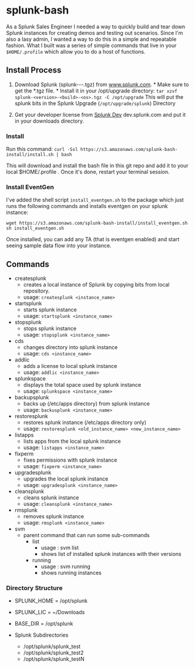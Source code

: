 # splunk-bash
As a Splunk Sales Engineer I needed a way to quickly build and tear down Splunk instances for creating demos and testing out scenarios. Since I'm also a lasy admin, I wanted a way to do this in a simple and repeatable fashion. What I built was a series of simple commands that live in your `$HOME/.profile` which allow you to do a host of functions. 

## Install Process

1. Download Splunk (splunk-<version>-<build>-<os>.tgz) from www.splunk.com. * Make sure to get the *.tgz file. * Install it in your /opt/upgrade directory: `tar xzvf splunk-<version>-<build>-<os>.tgz -C /opt/upgrade` This will put the splunk bits in the Splunk Upgrade (`/opt/upgrade/splunk`) Directory
  
2. Get your developer license from [Splunk Dev](dev.splunk.com) dev.splunk.com and put it in your downloads directory.

### Install 

Run this command:
`curl -Ssl https://s3.amazonaws.com/splunk-bash-install/install.sh | bash`

This will download and install the bash file in this git repo and add it to your local $HOME/.profile . Once it's done, restart your terminal session.

### Install EventGen

I've added the shell script `install_eventgen.sh` to the package which just runs the following commands and installs eventgen on your splunk instance: 

`wget https://s3.amazonaws.com/splunk-bash-install/install_eventgen.sh 
sh install_eventgen.sh`

Once installed, you can add any TA (that is eventgen enabled) and start seeing sample data flow into your instance.

## Commands

- createsplunk 
  - creates a local instance of Splunk by copying bits from local repository. 
  - usage: `createsplunk <instance_name>`  
- startsplunk   
  - starts splunk instance
  - usage: `startsplunk <instance_name>`
- stopsplunk
  - stops splunk instance
  - usage: `stopsplunk <instance_name>`
- cds
  - changes directory into splunk instance
  - usage: `cds <instance_name>`
- addlic
  - adds a license to local splunk instance
  - usage: `addlic <instance_name>`
- splunkspace
  - displays the total space used by splunk instance
  - usage: `splunkspace <instance_name>`
- backupsplunk
  - backs up (/etc/apps directory) from splunk instance
  - usage: `backusplunk <instance_name>`
- restoresplunk
  - restores splunk instance (/etc/apps directory only)
  - usage: `restoresplunk <old_instance_name> <new_instance_name>`
- listapps
  - lists apps from the local splunk instance
  - usage: `listapps <instance_name>`
- fixperm
  - fixes permissions with splunk instance
  - usage: `fixperm <instance_name>`
- upgradesplunk
  - upgrades the local splunk instance
  - usage: `upgradesplunk <instance_name>`
- cleansplunk
  - cleans splunk instance
  - usage: `cleansplunk <instance_name>`
- rmsplunk
  - removes splunk instance
  - usage: `rmsplunk <instance_name>`
- svm
  - parent command that can run some sub-commands
    - list
      - usage : svm list
      - shows list of installed splunk instances with their versions
    - running
      - usage : svm running
      - shows running instances
                
### Directory Structure

- SPLUNK_HOME = /opt/splunk
- SPLUNK_LIC = ~/Downloads
- BASE_DIR = /opt/splunk
                        
- Splunk Subdirectories 
  - /opt/splunk/splunk_test
  - /opt/splunk/splunk_test2
  - /opt/splunk/splunk_testN

  
                
